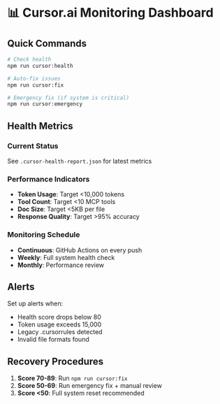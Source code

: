 # 📊 Cursor.ai Monitoring Dashboard

## Quick Commands
```bash
# Check health
npm run cursor:health

# Auto-fix issues  
npm run cursor:fix

# Emergency fix (if system is critical)
npm run cursor:emergency
```

## Health Metrics

### Current Status
See `.cursor-health-report.json` for latest metrics

### Performance Indicators
- **Token Usage**: Target <10,000 tokens
- **Tool Count**: Target <10 MCP tools
- **Doc Size**: Target <5KB per file
- **Response Quality**: Target >95% accuracy

### Monitoring Schedule
- **Continuous**: GitHub Actions on every push
- **Weekly**: Full system health check
- **Monthly**: Performance review

## Alerts
Set up alerts when:
- Health score drops below 80
- Token usage exceeds 15,000
- Legacy .cursorrules detected
- Invalid file formats found

## Recovery Procedures
1. **Score 70-89**: Run `npm run cursor:fix`
2. **Score 50-69**: Run emergency fix + manual review
3. **Score <50**: Full system reset recommended
